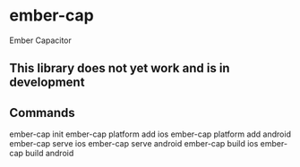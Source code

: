 # ember-cap
Ember Capacitor

## This library does not yet work and is in development

## Commands
ember-cap init
ember-cap platform add ios
ember-cap platform add android
ember-cap serve ios
ember-cap serve android
ember-cap build ios
ember-cap build android